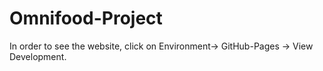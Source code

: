 # Omnifood-Project
In order to see the website, click on Environment-> GitHub-Pages -> View Development.
